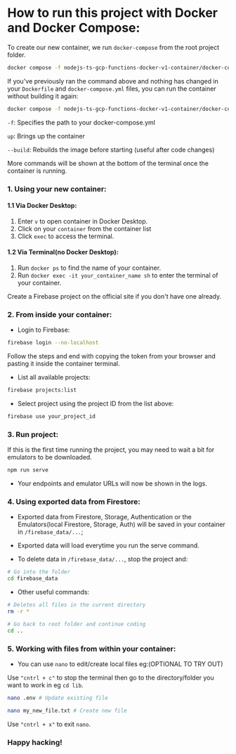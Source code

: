 # How to run this project with Docker and Docker Compose:

To create our new container, we run `docker-compose` from the root project folder.

```bash
docker compose -f nodejs-ts-gcp-functions-docker-v1-container/docker-compose.yml up --build
```

If you've previously ran the command above and nothing has changed in your `Dockerfile` and `docker-compose.yml` files, you can run the container without building it again:

```bash
docker compose -f nodejs-ts-gcp-functions-docker-v1-container/docker-compose.yml up # --build is removed
```

`-f`: Specifies the path to your docker-compose.yml

`up`: Brings up the container

`--build`: Rebuilds the image before starting (useful after code changes)

More commands will be shown at the bottom of the terminal once the container is running.

### 1. Using your new container:

#### 1.1 Via Docker Desktop:

1. Enter `v` to open container in Docker Desktop.
2. Click on your `container` from the container list
3. Click `exec` to access the terminal.

#### 1.2 Via Terminal(no Docker Desktop):

1. Run `docker ps` to find the name of your container.
2. Run `docker exec -it your_container_name sh` to enter the terminal of your container.

Create a Firebase project on the official site if you don't have one already.

### 2. From inside your container:

- Login to Firebase:

``` bash
firebase login --no-localhost
```

Follow the steps and end with copying the token from your browser and pasting it inside the container terminal.

- List all available projects:

``` bash
firebase projects:list
```

- Select project using the project ID from the list above:

``` bash
firebase use your_project_id
```

### 3. Run project: 

If this is the first time running the project, you may need to wait a bit for emulators to be downloaded.

``` bash
npm run serve
```

- Your endpoints and emulator URLs will now be shown in the logs.

### 4. Using exported data from Firestore:

- Exported data from Firestore, Storage, Authentication or the Emulators(local Firestore, Storage, Auth) will be saved in your container in `/firebase_data/...`;

- Exported data will load everytime you run the serve command.

- To delete data in `/firebase_data/...`, stop the project and:

```sh
# Go into the folder
cd firebase_data
```

- Other useful commands:

```sh
# Deletes all files in the current directory
rm -r *
```

```sh
# Go back to root folder and continue coding
cd ..
```

### 5. Working with files from within your container:

- You can use `nano` to edit/create local files eg:(OPTIONAL TO TRY OUT)

Use `"cntrl + c"` to stop the terminal then go to the directory/folder you want to work in eg `cd lib`.

```bash
nano .env # Update existing file
```

```bash
nano my_new_file.txt # Create new file
```

Use `"cntrl + x"` to exit `nano`.

### Happy hacking!
